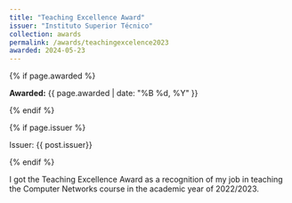 ```yaml
---
title: "Teaching Excellence Award"
issuer: "Instituto Superior Técnico"
collection: awards
permalink: /awards/teachingexcelence2023
awarded: 2024-05-23
---
```


{% if page.awarded %}
  <p><strong>Awarded:</strong> {{ page.awarded | date: "%B %d, %Y" }}</p>
{% endif %}

{% if page.issuer %}
    <p class="archive__item-excerpt" itemprop="description">Issuer: {{ post.issuer}}</p>
{% endif %}

I got the Teaching Excellence Award as a recognition of my job in teaching the Computer Networks course in the academic year of 2022/2023.

